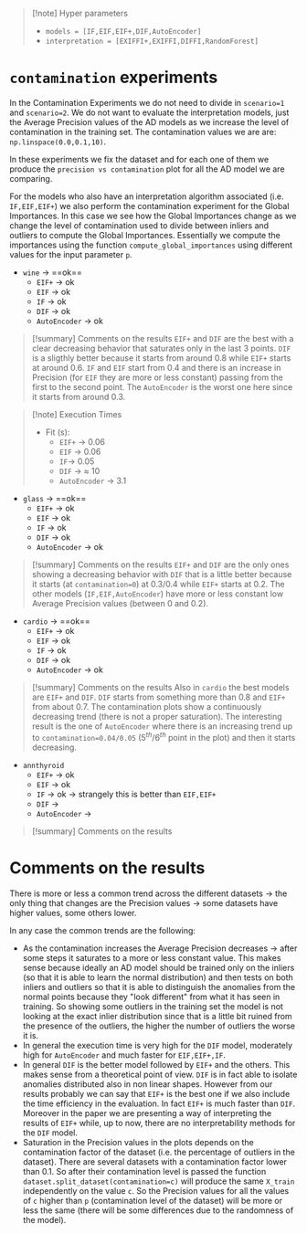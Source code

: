 > [!note] Hyper parameters
>  - `models = [IF,EIF,EIF+,DIF,AutoEncoder]`
>  - `interpretation = [EXIFFI+,EXIFFI,DIFFI,RandomForest]`
>
# `contamination` experiments 

In the Contamination Experiments we do not need to divide in `scenario=1` and `scenario=2`. We do not want to evaluate the interpretation models, just the Average Precision values of the AD models as we increase the level of contamination in the training set. The contamination values we are are: `np.linspace(0.0,0.1,10)`. 

In these experiments we fix the dataset and for each one of them we produce the `precision vs contamination` plot for all the AD model we are comparing. 

For the models who also have an interpretation algorithm associated (i.e. `IF,EIF,EIF+`) we also perform the contamination experiment for the Global Importances. In this case we see how the Global Importances change as we change the level of contamination used to divide between inliers and outliers to compute the Global Importances. Essentially we compute the importances using the function `compute_global_importances` using different values for the input parameter `p`. 

- `wine` → ==ok==
	- `EIF+` → ok
	- `EIF` → ok
	- `IF` → ok
	- `DIF` → ok 
	- `AutoEncoder` → ok

> [!summary] Comments on the results 
>  `EIF+` and `DIF` are the best with a clear decreasing behavior that saturates only in the last 3 points. `DIF` is a sligthly better because it starts from around 0.8 while `EIF+` starts at around 0.6.  `IF` and `EIF` start from 0.4 and there is an increase in Precision (for `EIF` they are more or less constant) passing from the first to the second point. The `AutoEncoder` is the worst one here since it starts from around 0.3. 

> [!note] Execution Times
> - Fit (s):
> 	 - `EIF+` → 0.06 
> 	 - `EIF` → 0.06
> 	 - `IF`→ 0.05
> 	 - `DIF` → $\approx$ 10
> 	 - `AutoEncoder` → 3.1
> 

- `glass` → ==ok==
	- `EIF+` → ok
	- `EIF` → ok
	- `IF` → ok
	- `DIF` → ok 
	- `AutoEncoder` → ok

> [!summary] Comments on the results 
>  `EIF+` and `DIF` are the only ones showing a decreasing behavior with `DIF` that is a little better because it starts (at `contamination=0`) at 0.3/0.4 while `EIF+` starts at 0.2. The other models (`IF,EIF,AutoEncoder`) have more or less constant low Average Precision values (between 0 and 0.2). 
 
- `cardio` → ==ok==
	- `EIF+` → ok
	- `EIF` → ok
	- `IF` → ok
	- `DIF` → ok 
	- `AutoEncoder` → ok

> [!summary] Comments on the results 
>  Also in `cardio` the best models are `EIF+` and `DIF`. `DIF` starts from something more than 0.8 and `EIF+` from about 0.7. The contamination plots show a continuously decreasing trend (there is not a proper saturation). 
>  The interesting result is the one of `AutoEncoder` where there is an increasing trend up to `contamination=0.04/0.05` ($5^{th}$/$6^{th}$ point in the plot) and then it starts decreasing. 

- `annthyroid`
	- `EIF+`  → ok
	- `EIF` → ok 
	- `IF` → ok → strangely this is better than `EIF,EIF+`
	- `DIF` →
	- `AutoEncoder` →

> [!summary] Comments on the results 
>  

# Comments on the results 

There is more or less a common trend across the different datasets → the only thing that changes are the Precision values → some datasets have higher values, some others lower. 

In any case the common trends are the following:

- As the contamination increases the Average Precision decreases → after some steps it saturates to a more or less constant value. This makes sense because ideally an AD model should be trained only on the inliers (so that it is able to learn the normal distribution) and then tests on both inliers and outliers so that it is able to distinguish the anomalies from the normal points because they "look different" from what it has seen in training. So showing some outliers in the training set the model is not looking at the exact inlier distribution since that is a little bit ruined from the presence of the outliers, the higher the number of outliers the worse it is.  
- In general the execution time is very high for the `DIF` model, moderately high for `AutoEncoder` and much faster for `EIF,EIF+,IF`. 
- In general `DIF` is the better model followed by `EIF+` and the others. This makes sense from a theoretical point of view. `DIF` is in fact able to isolate anomalies distributed also in non linear shapes. However from our results probably we can say that `EIF+` is the best one if we also include the time efficiency in the evaluation. In fact `EIF+` is much faster than `DIF`. Moreover in the paper we are presenting a way of interpreting the results of `EIF+` while, up to now, there are no interpretability methods for the `DIF` model. 
- Saturation in the Precision values in the plots depends on the contamination factor of the dataset (i.e. the percentage of outliers in the dataset). There are several datasets with a contamination factor lower than 0.1. So after their contamination level is passed the function `dataset.split_dataset(contamination=c)` will produce the same `X_train` independently on the value `c`. So the Precision values for all the values of `c` higher than `p` (contamination level  of the dataset) will be more or less the same (there will be some differences due to the randomness of the model). 